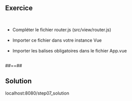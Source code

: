 <!-- .slide: class="sfeir-bg-pink exercice" -->
## Exercice
<br>
<div>
    <ul>
        <li>Compléter le fichier router.js (src/view/router.js)</li><br>
        <li>Importer ce fichier dans votre instance Vue</li><br>
        <li>Importer les balises obligatoires dans le fichier App.vue</li><br>
    </ul>
</div>

##==##

<!-- .slide: class="sfeir-bg-blue exercice" -->
## Solution
<span class="full-center">localhost:8080/step07_solution</div>